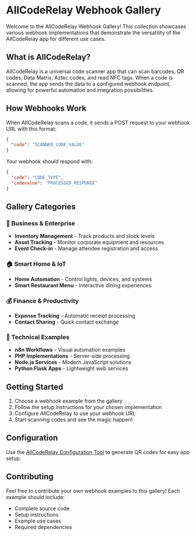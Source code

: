 # AllCodeRelay Webhook Gallery

Welcome to the AllCodeRelay Webhook Gallery! This collection showcases various webhook implementations that demonstrate the versatility of the AllCodeRelay app for different use cases.

## What is AllCodeRelay?

AllCodeRelay is a universal code scanner app that can scan barcodes, QR codes, Data Matrix, Aztec codes, and read NFC tags. When a code is scanned, the app sends the data to a configured webhook endpoint, allowing for powerful automation and integration possibilities.

## How Webhooks Work

When AllCodeRelay scans a code, it sends a POST request to your webhook URL with this format:

```json
{
  "code": "SCANNED_CODE_VALUE"
}
```

Your webhook should respond with:

```json
{
  "code": "CODE_TYPE",
  "codevalue": "PROCESSED_RESPONSE"
}
```

## Gallery Categories

### 🏢 Business & Enterprise
- **Inventory Management** - Track products and stock levels
- **Asset Tracking** - Monitor corporate equipment and resources
- **Event Check-in** - Manage attendee registration and access

### 🏠 Smart Home & IoT
- **Home Automation** - Control lights, devices, and systems
- **Smart Restaurant Menu** - Interactive dining experiences

### 💰 Finance & Productivity
- **Expense Tracking** - Automatic receipt processing
- **Contact Sharing** - Quick contact exchange

### 🔧 Technical Examples
- **n8n Workflows** - Visual automation examples
- **PHP Implementations** - Server-side processing
- **Node.js Services** - Modern JavaScript solutions
- **Python Flask Apps** - Lightweight web services

## Getting Started

1. Choose a webhook example from the gallery
2. Follow the setup instructions for your chosen implementation
3. Configure AllCodeRelay to use your webhook URL
4. Start scanning codes and see the magic happen!

## Configuration

Use the [AllCodeRelay Configuration Tool](../webhook_config.php) to generate QR codes for easy app setup.

## Contributing

Feel free to contribute your own webhook examples to this gallery! Each example should include:
- Complete source code
- Setup instructions
- Example use cases
- Required dependencies
